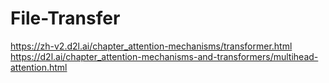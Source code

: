 # File-Transfer
https://zh-v2.d2l.ai/chapter_attention-mechanisms/transformer.html
https://d2l.ai/chapter_attention-mechanisms-and-transformers/multihead-attention.html
